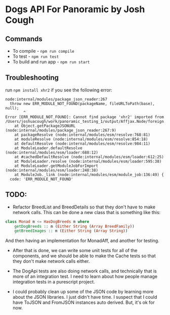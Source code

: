 # Dogs API For Panoramic by Josh Cough

## Commands

* To compile - `npm run compile`
* To test - `npm run test`
* To build and run app - `npm run start`

## Troubleshooting

run `npm install xhr2` if you see the following error:

```
node:internal/modules/package_json_reader:267
  throw new ERR_MODULE_NOT_FOUND(packageName, fileURLToPath(base), null);
        ^
Error [ERR_MODULE_NOT_FOUND]: Cannot find package 'xhr2' imported from /Users/joshuacough/work/panoramic_testing_1/output/Affjax.Node/foreign.js
    at Object.getPackageJSONURL (node:internal/modules/package_json_reader:267:9)
    at packageResolve (node:internal/modules/esm/resolve:768:81)
    at moduleResolve (node:internal/modules/esm/resolve:854:18)
    at defaultResolve (node:internal/modules/esm/resolve:984:11)
    at ModuleLoader.defaultResolve (node:internal/modules/esm/loader:688:12)
    at #cachedDefaultResolve (node:internal/modules/esm/loader:612:25)
    at ModuleLoader.resolve (node:internal/modules/esm/loader:595:38)
    at ModuleLoader.getModuleJobForImport (node:internal/modules/esm/loader:248:38)
    at ModuleJob._link (node:internal/modules/esm/module_job:136:49) {
  code: 'ERR_MODULE_NOT_FOUND'
```

## TODO: 

* Refactor BreedList and BreedDetails so that they don't have to make network calls. 
  This can be done a new class that is something like this:

```purescript
class Monad m <= HasDogBreeds m where
    getDogBreeds :: m (Either String (Array BreedFamily))
    getBreedImages :: m (Either String (Array String))
```

And then having an implementation for MonadAff, and another for testing. 

* After that is done, we can write some unit tests for all of the components, 
  and we should be able to make the Cache tests so that they don't make network calls either. 

* The DogApi tests are also doing network calls, and technically that is more of an integration test.
  I need to learn about how people manage integration tests in a purescript project.

* I could probably clean up some of the JSON code by learning more about the JSON libraries. I just didn't have time. 
  I suspect that I could have ToJSON and FromJSON instances auto derived. But, it's ok for now.